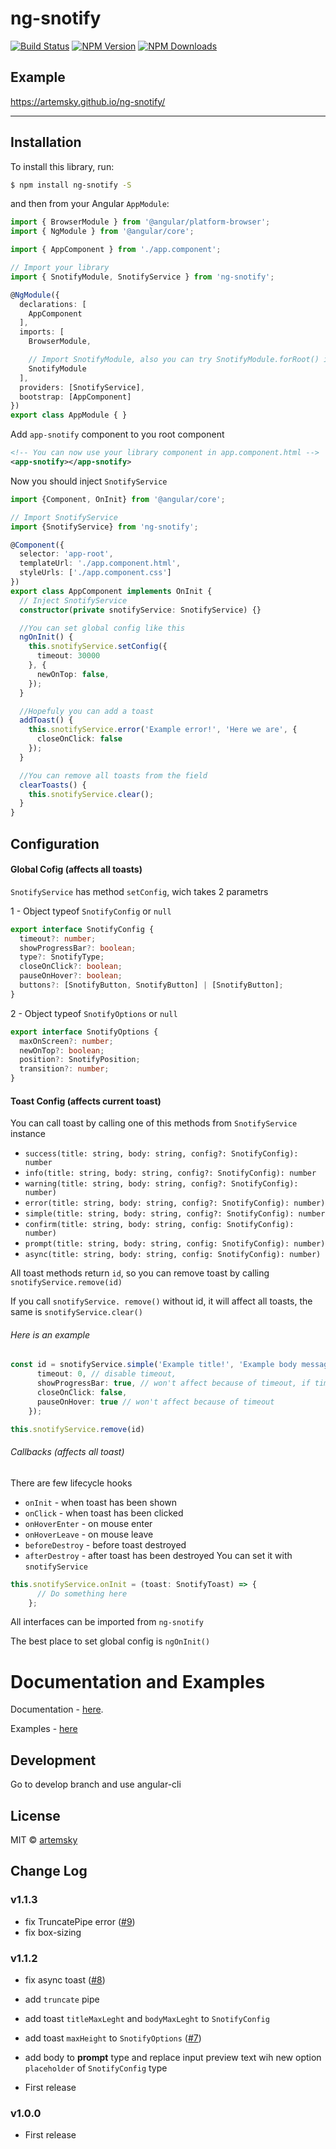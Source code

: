 # ng-snotify

[![Build Status](https://travis-ci.org/artemsky/ng-snotify.svg?branch=master)](https://travis-ci.org/artemsky/ng-snotify)
[![NPM Version](https://img.shields.io/npm/v/ng-snotify.svg)](https://www.npmjs.com/package/ng-snotify)
[![NPM Downloads](https://img.shields.io/npm/dt/ng-snotify.svg)](https://www.npmjs.com/package/ng-snotify)


## Example
https://artemsky.github.io/ng-snotify/


_______

## Installation

To install this library, run:

```bash
$ npm install ng-snotify -S
```

and then from your Angular `AppModule`:

```typescript
import { BrowserModule } from '@angular/platform-browser';
import { NgModule } from '@angular/core';

import { AppComponent } from './app.component';

// Import your library
import { SnotifyModule, SnotifyService } from 'ng-snotify';

@NgModule({
  declarations: [
    AppComponent
  ],
  imports: [
    BrowserModule,

    // Import SnotifyModule, also you can try SnotifyModule.forRoot() if you have build errors
    SnotifyModule
  ],
  providers: [SnotifyService],
  bootstrap: [AppComponent]
})
export class AppModule { }
```

Add `app-snotify` component to you root component

```xml
<!-- You can now use your library component in app.component.html -->
<app-snotify></app-snotify>
```

Now you should inject `SnotifyService`

```typescript
import {Component, OnInit} from '@angular/core';

// Import SnotifyService
import {SnotifyService} from 'ng-snotify';

@Component({
  selector: 'app-root',
  templateUrl: './app.component.html',
  styleUrls: ['./app.component.css']
})
export class AppComponent implements OnInit {
  // Inject SnotifyService
  constructor(private snotifyService: SnotifyService) {}

  //You can set global config like this
  ngOnInit() {
    this.snotifyService.setConfig({
      timeout: 30000
    }, {
      newOnTop: false,
    });
  }

  //Hopefuly you can add a toast 
  addToast() {
    this.snotifyService.error('Example error!', 'Here we are', {
      closeOnClick: false
    });
  }

  //You can remove all toasts from the field
  clearToasts() {
    this.snotifyService.clear();
  }
}

```

## Configuration

#### Global Cofig (affects all toasts)

`SnotifyService` has method `setConfig`, wich takes 2 parametrs

1 - Object typeof `SnotifyConfig` or `null`

```typescript
export interface SnotifyConfig {
  timeout?: number;
  showProgressBar?: boolean;
  type?: SnotifyType;
  closeOnClick?: boolean;
  pauseOnHover?: boolean;
  buttons?: [SnotifyButton, SnotifyButton] | [SnotifyButton];
}
```

2 - Object typeof `SnotifyOptions` or `null`

```typescript
export interface SnotifyOptions {
  maxOnScreen?: number;
  newOnTop?: boolean;
  position?: SnotifyPosition;
  transition?: number;
}
```

#### Toast Config (affects current toast)

You can call toast by calling one of this methods from `SnotifyService` instance
* `success(title: string, body: string, config?: SnotifyConfig): number`
* `info(title: string, body: string, config?: SnotifyConfig): number`
* `warning(title: string, body: string, config?: SnotifyConfig): number)`
* `error(title: string, body: string, config?: SnotifyConfig): number)`
* `simple(title: string, body: string, config?: SnotifyConfig): number `
* `confirm(title: string, body: string, config: SnotifyConfig): number)`
* `prompt(title: string, body: string, config: SnotifyConfig): number)`
* `async(title: string, body: string, config: SnotifyConfig): number)`

All toast methods return `id`, so you can remove toast by calling `snotifyService.remove(id)`

If you call `snotifyService. remove()` without id, it will affect all toasts, the same is `snotifyService.clear()`

###### Here is an example
```typescript
const id = snotifyService.simple('Example title!', 'Example body message', {
      timeout: 0, // disable timeout,
      showProgressBar: true, // won't affect because of timeout, if timeout set to 0. Progress Bar cannot exist anymore
      closeOnClick: false,
      pauseOnHover: true // won't affect because of timeout
    });

this.snotifyService.remove(id)
```

###### Callbacks (affects all toast)
There are few lifecycle hooks
 - `onInit` - when toast has been shown
 - `onClick` - when toast has been clicked
 - `onHoverEnter` - on mouse enter
 - `onHoverLeave` - on mouse leave
 - `beforeDestroy` - before toast destroyed
 - `afterDestroy` - after toast has been destroyed
You can set it with `snotifyService`
```typescript
this.snotifyService.onInit = (toast: SnotifyToast) => {
      // Do something here
    };
```
All interfaces can be imported from `ng-snotify`

The best place to set global config is `ngOnInit()`

# Documentation and Examples

Documentation - [here](https://artemsky.github.io/ng-snotify/documentation/injectables/SnotifyService.html).

Examples - [here](https://github.com/artemsky/ng-snotify/blob/develop/src/app/app.component.ts)

## Development

Go to develop branch and use angular-cli

## License

MIT © [artemsky](mailto:mr.artemsky@gmail.com)

## Change Log

### v1.1.3

- fix TruncatePipe error ([#9](https://github.com/artemsky/ng-snotify/issues/9))
- fix box-sizing

### v1.1.2

- fix async toast ([#8](https://github.com/artemsky/ng-snotify/issues/8))
- add `truncate` pipe
- add toast `titleMaxLeght` and `bodyMaxLeght` to `SnotifyConfig`
- add toast `maxHeight` to `SnotifyOptions` ([#7](https://github.com/artemsky/ng-snotify/issues/7))
- add body to **prompt** type and replace input preview text wih new option `placeholder` of `SnotifyConfig` type

- First release

### v1.0.0

- First release
